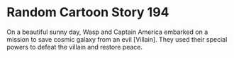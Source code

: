 # Random Cartoon Story 194

On a beautiful sunny day, Wasp and Captain America embarked on a mission to save cosmic galaxy from an evil [Villain]. They used their special powers to defeat the villain and restore peace.